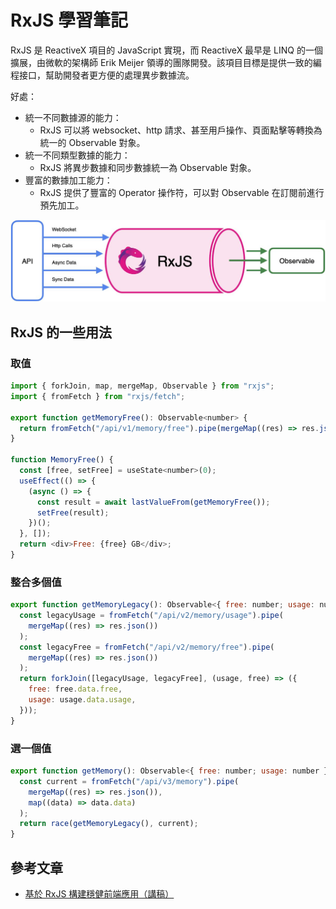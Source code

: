 # RxJS 學習筆記

RxJS 是 ReactiveX 項目的 JavaScript 實現，而 ReactiveX 最早是 LINQ 的一個擴展，由微軟的架構師 Erik Meijer 領導的團隊開發。該項目目標是提供一致的編程接口，幫助開發者更方便的處理異步數據流。

好處：

* 統一不同數據源的能力：
    * RxJS 可以將 websocket、http 請求、甚至用戶操作、頁面點擊等轉換為統一的 Observable 對象。
* 統一不同類型數據的能力：
    * RxJS 將異步數據和同步數據統一為 Observable 對象。
* 豐富的數據加工能力：
    * RxJS 提供了豐富的 Operator 操作符，可以對 Observable 在訂閱前進行預先加工。

![rxjs-1](./images/rxjs-1.jpg)

## RxJS 的一些用法

### 取值

```js
import { forkJoin, map, mergeMap, Observable } from "rxjs";
import { fromFetch } from "rxjs/fetch";

export function getMemoryFree(): Observable<number> {
  return fromFetch("/api/v1/memory/free").pipe(mergeMap((res) => res.json()));
}

function MemoryFree() {
  const [free, setFree] = useState<number>(0);
  useEffect(() => {
    (async () => {
      const result = await lastValueFrom(getMemoryFree());
      setFree(result);
    })();
  }, []);
  return <div>Free: {free} GB</div>;
}
```

### 整合多個值

```js
export function getMemoryLegacy(): Observable<{ free: number; usage: number }> {
  const legacyUsage = fromFetch("/api/v2/memory/usage").pipe(
    mergeMap((res) => res.json())
  );
  const legacyFree = fromFetch("/api/v2/memory/free").pipe(
    mergeMap((res) => res.json())
  );
  return forkJoin([legacyUsage, legacyFree], (usage, free) => ({
    free: free.data.free,
    usage: usage.data.usage,
  }));
}
```

### 選一個值

```js
export function getMemory(): Observable<{ free: number; usage: number }> {
  const current = fromFetch("/api/v3/memory").pipe(
    mergeMap((res) => res.json()),
    map((data) => data.data)
  );
  return race(getMemoryLegacy(), current);
}
```

## 參考文章

* [基於 RxJS 構建穩健前端應用（講稿）](https://zhuanlan.zhihu.com/p/451099107)